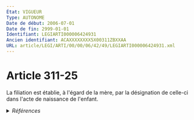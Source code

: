 ```yaml
---
État: VIGUEUR
Type: AUTONOME
Date de début: 2006-07-01
Date de fin: 2999-01-01
Identifiant: LEGIARTI000006424931
Ancien identifiant: ACAXXXXXXXX5X00311ZBXXAA
URL: article/LEGI/ARTI/00/00/06/42/49/LEGIARTI000006424931.xml
---
```


<h1>Article 311-25</h1>

La filiation est établie, à l'égard de la mère, par la désignation de celle-ci
dans l'acte de naissance de l'enfant.


<details>
  <summary><em>Références</em></summary>

  <h2>Articles faisant référence à l'article</h2>
  
  <ul>
    <li>
      <a href="https://legal.tricoteuses.fr//redirection/LEGIARTI000020123569?vers=git&vers=legifrance">Ordonnance n° 2005-759 du 4 juillet 2005 portant réforme de la filiation. - article 20 AUTONOME VIGUEUR, en vigueur depuis le 2009-01-19</a> CITATION source
    </li>
    <li>
      <a href="https://legal.tricoteuses.fr//redirection/LEGIARTI000006285071?vers=git&vers=legifrance">Ordonnance n° 2005-759 du 4 juillet 2005 portant réforme de la filiation. - article 20 AUTONOME MODIFIE, en vigueur du 2006-07-25 au 2009-01-19</a> CITATION source
    </li>
    <li>
      <a href="https://legal.tricoteuses.fr//redirection/LEGIARTI000006285070?vers=git&vers=legifrance">Ordonnance n° 2005-759 du 4 juillet 2005 portant réforme de la filiation. - article 20 AUTONOME MODIFIE, en vigueur du 2006-07-01 au 2006-07-25</a> CITATION source
    </li>
    <li>
      <a href="https://legal.tricoteuses.fr//redirection/LEGIARTI000006285059?vers=git&vers=legifrance">Ordonnance n° 2005-759 du 4 juillet 2005 portant réforme de la filiation - article 9 ENTIEREMENT_MODIF</a> CREATION cible
    </li>
    <li>
      <a href="https://legal.tricoteuses.fr//redirection/LEGIARTI000043889177?vers=git&vers=legifrance">Code civil - article 342-11 AUTONOME VIGUEUR, en vigueur depuis le 2021-08-04</a> CITATION source
    </li>
  </ul>
  
  <h2>Textes faisant référence à l'article</h2>
  
  <ul>
    <li>
      <a href="https://legal.tricoteuses.fr//redirection/JORFTEXT000000451869?vers=git&vers=legifrance">Ordonnance n° 2005-759 du 4 juillet 2005 portant réforme de la filiation</a> SPEC_APPLI cible
    </li>
  </ul>
  
  <h2>Références faites par l'article</h2>
  
  <ul>
    <li>
      2005-07-04 SPEC_APPLI source <a href="https://legal.tricoteuses.fr//redirection/JORFTEXT000000451869?vers=git&vers=legifrance">Ordonnance n° 2005-759 du 4 juillet 2005 portant réforme de la filiation</a>
    </li>
    <li>
      2005-07-04 CREATION source <a href="https://legal.tricoteuses.fr//redirection/LEGIARTI000006285059?vers=git&vers=legifrance">Ordonnance n° 2005-759 du 4 juillet 2005 portant réforme de la filiation - article 9 ENTIEREMENT_MODIF</a>
    </li>
    <li>
      2005-07-04 CITATION cible <a href="https://legal.tricoteuses.fr//redirection/LEGIARTI000020123569?vers=git&vers=legifrance">Ordonnance n° 2005-759 du 4 juillet 2005 portant réforme de la filiation. - article 20 AUTONOME VIGUEUR, en vigueur depuis le 2009-01-19</a>
    </li>
    <li>
      2999-01-01 CITATION cible <a href="https://legal.tricoteuses.fr//redirection/LEGIARTI000043889177?vers=git&vers=legifrance">Code civil - article 342-11 AUTONOME VIGUEUR, en vigueur depuis le 2021-08-04</a>
    </li>
    <li>
      CODIFICATION source Loi 1803-03-14
    </li>
  </ul>
</details>
